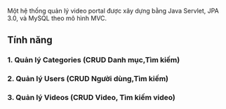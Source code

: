 Một hệ thống quản lý video portal được xây dựng bằng Java Servlet, JPA 3.0, và MySQL theo mô hình MVC.

## Tính năng

### 1. Quản lý Categories (CRUD Danh mục,Tìm kiếm)

### 2. Quản lý Users (CRUD Người dùng,Tìm kiếm)

### 3. Quản lý Videos (CRUD Video, Tìm kiếm video)

